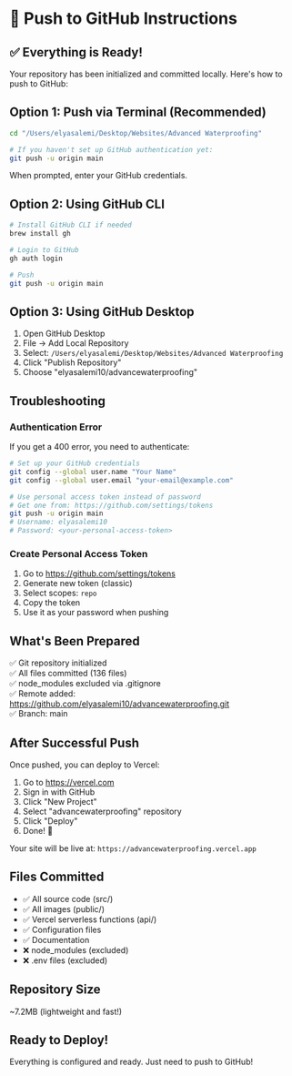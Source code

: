# 🚀 Push to GitHub Instructions

## ✅ Everything is Ready!

Your repository has been initialized and committed locally. Here's how to push to GitHub:

## Option 1: Push via Terminal (Recommended)

```bash
cd "/Users/elyasalemi/Desktop/Websites/Advanced Waterproofing"

# If you haven't set up GitHub authentication yet:
git push -u origin main
```

When prompted, enter your GitHub credentials.

## Option 2: Using GitHub CLI

```bash
# Install GitHub CLI if needed
brew install gh

# Login to GitHub
gh auth login

# Push
git push -u origin main
```

## Option 3: Using GitHub Desktop

1. Open GitHub Desktop
2. File → Add Local Repository
3. Select: `/Users/elyasalemi/Desktop/Websites/Advanced Waterproofing`
4. Click "Publish Repository"
5. Choose "elyasalemi10/advancewaterproofing"

## Troubleshooting

### Authentication Error
If you get a 400 error, you need to authenticate:

```bash
# Set up your GitHub credentials
git config --global user.name "Your Name"
git config --global user.email "your-email@example.com"

# Use personal access token instead of password
# Get one from: https://github.com/settings/tokens
git push -u origin main
# Username: elyasalemi10
# Password: <your-personal-access-token>
```

### Create Personal Access Token
1. Go to https://github.com/settings/tokens
2. Generate new token (classic)
3. Select scopes: `repo`
4. Copy the token
5. Use it as your password when pushing

## What's Been Prepared

✅ Git repository initialized  
✅ All files committed (136 files)  
✅ node_modules excluded via .gitignore  
✅ Remote added: https://github.com/elyasalemi10/advancewaterproofing.git  
✅ Branch: main  

## After Successful Push

Once pushed, you can deploy to Vercel:

1. Go to https://vercel.com
2. Sign in with GitHub
3. Click "New Project"
4. Select "advancewaterproofing" repository
5. Click "Deploy"
6. Done! 🎉

Your site will be live at: `https://advancewaterproofing.vercel.app`

## Files Committed

- ✅ All source code (src/)
- ✅ All images (public/)
- ✅ Vercel serverless functions (api/)
- ✅ Configuration files
- ✅ Documentation
- ❌ node_modules (excluded)
- ❌ .env files (excluded)

## Repository Size

~7.2MB (lightweight and fast!)

## Ready to Deploy!

Everything is configured and ready. Just need to push to GitHub!

